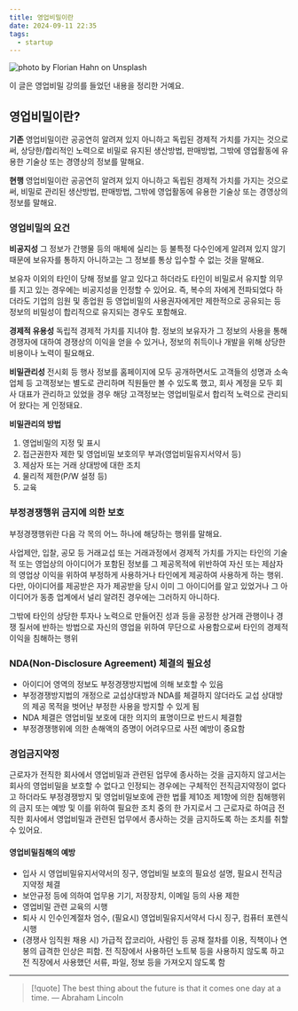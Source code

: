 ```yaml
---
title: 영업비밀이란
date: 2024-09-11 22:35
tags:
  - startup
---
```


![photo by Florian Hahn on Unsplash](https://images.unsplash.com/photo-1723596927564-f8070e535aee?crop=entropy&cs=srgb&fm=jpg&ixid=M3w2NDU1OTF8MHwxfHJhbmRvbXx8fHx8fHx8fDE3MjYwNjE3NDF8&ixlib=rb-4.0.3&q=85&w=768&h=432)

이 글은 영업비밀 강의를 들었던 내용을 정리한 거예요.
## 영업비밀이란?
**기존** 영업비밀이란 공공연히 알려져 있지 아니하고 독립된 경제적 가치를 가지는 것으로써, 상당한/합리적인 노력으로 비밀로 유지된 생산방법, 판매방법, 그밖에 영업활동에 유용한 기술상 또는 경영상의 정보를 말해요.

**현행** 영업비밀이란 공공연히 알려져 있지 아니하고 독립된 경제적 가치를 가지는 것으로써, 비밀로 관리된 생산방법, 판매방법, 그밖에 영업활동에 유용한 기술상 또는 경영상의 정보를 말해요.
### 영업비밀의 요건
**비공지성**
그 정보가 간행물 등의 매체에 실리는 등 불특정 다수인에게 알려져 있지 않기 때문에 보유자를 통하지 아니하고는 그 정보를 통상 입수할 수 없는 것을 말해요.

보유자 이외의 타인이 당해 정보를 알고 있다고 하더라도 타인이 비밀로서 유지할 의무를 지고 있는 경우에는 비공지성을 인정할 수 있어요. 즉, 복수의 자에게 전파되었다 하더라도 기업의 임원 및 종업원 등 영업비밀의 사용권자에게만 제한적으로 공유되는 등 정보의 비밀성이 합리적으로 유지되는 경우도 포함해요.

**경제적 유용성**
독립적 경제적 가치를 지녀야 함. 정보의 보유자가 그 정보의 사용을 통해 경쟁자에 대하여 경쟁상의 이익을 얻을 수 있거나, 정보의 취득이나 개발을 위해 상당한 비용이나 노력이 필요해요.

**비밀관리성**
전시회 등 행사 정보를 홈페이지에 모두 공개하면서도 고객들의 성명과 소속업체 등 고객정보는 별도로 관리하며 직원들만 볼 수 있도록 했고, 회사 계정을 모두 회사 대표가 관리하고 있었을 경우 해당 고객정보는 영업비밀로서 합리적 노력으로 관리되어 왔다는 게 인정돼요.

**비밀관리의 방법**
1. 영업비밀의 지정 및 표시
2. 접근권한자 제한 및 영업비밀 보호의무 부과(영업비밀유지서약서 등)
3. 제삼자 또는 거래 상대방에 대한 조치
4. 물리적 제한(P/W 설정 등)
5. 교육
### 부정경쟁행위 금지에 의한 보호
부정경쟁행위란 다음 각 목의 어느 하나에 해당하는 행위를 말해요.

사업제안, 입찰, 공모 등 거래교섭 또는 거래과정에서 경제적 가치를 가지는 타인의 기술적 또는 영업상의 아이디어가 포함된 정보를 그 제공목적에 위반하여 자신 또는 제삼자의 영업상 이익을 위하여 부정하게 사용하거나 타인에게 제공하여 사용하게 하는 행위. 다만, 아이디어를 제공받은 자가 제공받을 당시 이미 그 아이디어를 알고 있었거나 그 아이디어가 동종 업계에서 널리 알려진 경우에는 그러하지 아니하다.
 
그밖에 타인의 상당한 투자나 노력으로 만들어진 성과 등을 공정한 상거래 관행이나 경쟁 질서에 반하는 방법으로 자신의 영업을 위하여 무단으로 사용함으로써 타인의 경제적 이익을 침해하는 행위
### NDA(Non-Disclosure Agreement) 체결의 필요성
- 아이디어 영역의 정보도 부정경쟁방지법에 의해 보호할 수 있음
- 부정경쟁방지법의 개정으로 교섭상대방과 NDA를 체결하지 않더라도 교섭 상대방의 제공 목적을 벗어난 부정한 사용을 방지할 수 있게 됨
- NDA 체결은 영업비밀 보호에 대한 의지의 표명이므로 반드시 체결함
- 부정경쟁행위에 의한 손해액의 증명이 어려우므로 사전 예방이 중요함
### 경업금지약정
근로자가 전직한 회사에서 영업비밀과 관련된 업무에 종사하는 것을 금지하지 않고서는 회사의 영업비밀을 보호할 수 없다고 인정되는 경우에는 구체적인 전직금지약정이 없다고 하더라도 부정경쟁방지 및 영업비밀보호에 관한 법률 제10조 제1항에 의한 침해행위의 금지 또는 예방 및 이를 위하여 필요한 조치 중의 한 가지로서 그 근로자로 하여금 전직한 회사에서 영업비밀과 관련된 업무에서 종사하는 것을 금지하도록 하는 조치를 취할 수 있어요.
#### 영업비밀침해의 예방
- 입사 시 영업비밀유지서약서의 징구, 영업비밀 보호의 필요성 설명, 필요시 전직금지약정 체결
- 보안규정 등에 의하여 업무용 기기, 저장장치, 이메일 등의 사용 제한
- 영업비밀 관련 교육의 시행
- 퇴사 시 인수인계절차 엄수, (필요시) 영업비밀유지서약서 다시 징구, 컴퓨터 포렌식 시행
- (경쟁사 임직원 채용 시) 가급적 잡코리아, 사람인 등 공채 절차를 이용, 직책이나 연봉의 급격한 인상은 피함. 전 직장에서 사용하던 노트북 등을 사용하지 않도록 하고 전 직장에서 사용했던 서류, 파일, 정보 등을 가져오지 않도록 함

---

> [!quote] The best thing about the future is that it comes one day at a time.
> — Abraham Lincoln
